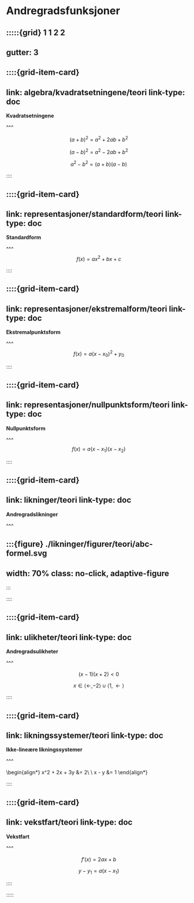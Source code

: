 # Andregradsfunksjoner

:::::{grid} 1 1 2 2
---
gutter: 3
---

::::{grid-item-card}
---
link: algebra/kvadratsetningene/teori
link-type: doc
---
**Kvadratsetningene**

^^^

$$
(a + b)^2 = a^2 + 2ab + b^2
$$

$$
(a - b)^2 = a^2 - 2ab + b^2
$$

$$
a^2 - b^2 = (a + b)(a - b)
$$

::::

::::{grid-item-card}
---
link: representasjoner/standardform/teori
link-type: doc
---
**Standardform**

^^^
$$
f(x) = ax^2 + bx + c
$$

::::


::::{grid-item-card}
---
link: representasjoner/ekstremalform/teori
link-type: doc
---
**Ekstremalpunktsform**

^^^
$$
f(x) = a(x - x_0)^2 + y_0
$$

::::



::::{grid-item-card}
---
link: representasjoner/nullpunktsform/teori
link-type: doc
---
**Nullpunktsform**

^^^
$$
f(x) = a(x - x_1)(x - x_2)
$$

::::


::::{grid-item-card}
---
link: likninger/teori
link-type: doc
---
**Andregradslikninger**

^^^

:::{figure} ./likninger/figurer/teori/abc-formel.svg
---
width: 70%
class: no-click, adaptive-figure
---
:::


::::

::::{grid-item-card}
---
link: ulikheter/teori
link-type: doc
---
**Andregradsulikheter**

^^^

$$
(x - 1)(x + 2) < 0
$$


$$
x \in \langle \gets, -2\rangle \cup \langle 1, \gets \rangle
$$

::::


::::{grid-item-card}
---
link: likningssystemer/teori
link-type: doc
---
**Ikke-lineære likningssystemer**

^^^

\begin{align*}
x^2 + 2x + 3y &= 2\\
\\
x - y &= 1
\end{align*}


::::


::::{grid-item-card}
---
link: vekstfart/teori
link-type: doc
---
**Vekstfart**

^^^

$$
f'(x) = 2ax + b
$$

$$
y - y_1 = a(x - x_1)
$$


::::



:::::











